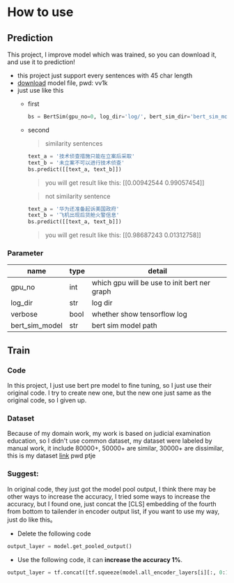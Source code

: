 # How to use
## Prediction
This project, I improve model which was trained, so you can download it, and use it to prediction!
* this project just support every sentences with 45 char length
* [download](https://pan.baidu.com/s/1CbKiY8GBGaF2dnMioLDU5Q) model file, pwd: vv1k
* just use like this 
    * first
        ````python
        bs = BertSim(gpu_no=0, log_dir='log/', bert_sim_dir='bert_sim_model\\', verbose=True)
    * second
        > similarity sentences
        ````python
        text_a = '技术侦查措施只能在立案后采取'
        text_b = '未立案不可以进行技术侦查'
        bs.predict([[text_a, text_b]])
        ````
        > you will get result like this:
        [[0.00942544 0.99057454]]
        
        > not similarity sentence
        ```python
        text_a = '华为还准备起诉美国政府'
        text_b = '飞机出现后货舱火警信息'
        bs.predict([[text_a, text_b]])
        ```
        > you will get result like this:
        [[0.98687243 0.01312758]]
        
### Parameter
| name | type | detail |
|--------------------|------|-------------|
gpu_no | int | which gpu will be use to init bert ner graph
log_dir | str | log dir 
verbose | bool| whether show tensorflow log
bert_sim_model | str| bert sim model path

## Train
### Code
In this project, I just use bert pre model to fine tuning, so I just use their original code. I try to create new one, but 
the new one just same as the original code, so I given up.
### Dataset
Because of my domain work, my work is based on judicial examination education, so I didn't use common dataset, my dataset were 
labeled by manual work, it include 80000+, 50000+ are similar, 30000+ are dissimilar, this is my dataset [link](https://pan.baidu.com/s/11qaoz6Lgd8oxkESLpKdk-A)
pwd ptje
### Suggest:
In original code, they just got the model pool output, I think there may be other ways to increase the accuracy, I tried some ways to increase the accuracy, but I found one,
just concat the [CLS] embedding of the fourth from bottom to tailender in encoder output list, if you want to use my way, just do like this。
* Delete the following code

````python
output_layer = model.get_pooled_output()
````

* Use the following code, it can **increase the accuracy 1%**.
````python
output_layer = tf.concat([tf.squeeze(model.all_encoder_layers[i][:, 0:1, :], axis=1) for i in range(-4, 0, 1)], axis=-1)
````